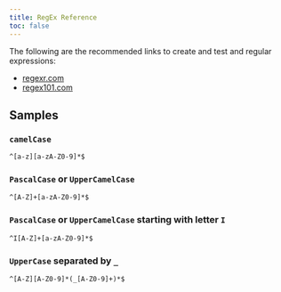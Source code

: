 ```yaml
---
title: RegEx Reference
toc: false
---
```


The following are the recommended links to create and test and regular expressions:

- [regexr.com](http://regexr.com/)
- [regex101.com](https://regex101.com/)

## Samples

### `camelCase`

```
^[a-z][a-zA-Z0-9]*$
```

### `PascalCase` or `UpperCamelCase`

```
^[A-Z]+[a-zA-Z0-9]*$
```

### `PascalCase` or `UpperCamelCase` starting with letter `I`

```
^I[A-Z]+[a-zA-Z0-9]*$
```

### `UpperCase` separated by `_`

```
^[A-Z][A-Z0-9]*(_[A-Z0-9]+)*$
```